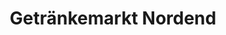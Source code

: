 ---
title: "Getränkemarkt Nordend"
url: /frankfurt-am-main/getraenkemarkt-nordend/
shop: Getränke
---